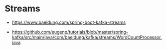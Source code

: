 # Streams

- https://www.baeldung.com/spring-boot-kafka-streams

- https://github.com/eugenp/tutorials/blob/master/spring-kafka/src/main/java/com/baeldung/kafka/streams/WordCountProcessor.java

